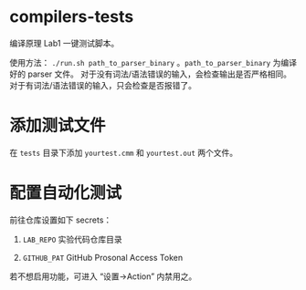 # compilers-tests

编译原理 Lab1 一键测试脚本。

使用方法： `./run.sh path_to_parser_binary` 。`path_to_parser_binary` 为编译好的 parser 文件。
对于没有词法/语法错误的输入，会检查输出是否严格相同。
对于有词法/语法错误的输入，只会检查是否报错了。

# 添加测试文件
在 `tests` 目录下添加 `yourtest.cmm` 和 `yourtest.out` 两个文件。

# 配置自动化测试

前往仓库设置如下 secrets：

1. `LAB_REPO` 实验代码仓库目录

2. `GITHUB_PAT` GitHub Prosonal Access Token

若不想启用功能，可进入 “设置->Action” 内禁用之。